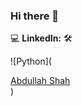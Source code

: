 ### Hi there 👋

<!--
**peezedabdullah/peezedabdullah** is a ✨ _special_ ✨ repository because its `README.md` (this file) appears on your GitHub profile.

Here are some ideas to get you started:

- 🔭 I’m currently working on ...
- 🌱 I’m currently learning ...
- 👯 I’m looking to collaborate on ...
- 🤔 I’m looking for help with ...
- 💬 Ask me about ...
- 📫 How to reach me: ...
- 😄 Pronouns: ...
- ⚡ Fun fact: ...
-->
💻 **LinkedIn:** 🛠️<br>

![Python](<div class="badge-base LI-profile-badge" data-locale="en_US" data-size="medium" data-theme="dark" data-type="VERTICAL" data-vanity="peezedabdullah" data-version="v1"><a class="badge-base__link LI-simple-link" href="https://in.linkedin.com/in/peezedabdullah?trk=profile-badge">Abdullah Shah</a></div>
              )  
